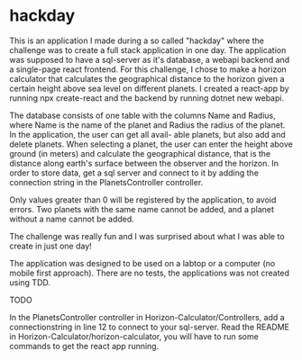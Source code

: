 # hackday

This is an application I made during a so called "hackday" where the challenge was to create a 
full stack application in one day. The application was supposed to have a sql-server as it's 
database, a webapi backend and a single-page react frontend. For this challenge, I chose to make 
a horizon calculator that calculates the geographical distance to the horizon given a certain 
height above sea level on different planets. I created a react-app by running npx create-react
and the backend by running dotnet new webapi.

The database consists of one table with the columns Name and Radius, where Name is the name of
the planet and Radius the radius of the planet. In the application, the user can get all avail-
able planets, but also add and delete planets. When selecting a planet, the user can enter the
height above ground (in meters) and calculate the geographical distance, that is the distance 
along earth's surface between the observer and the horizon. In order to store data, get a sql 
server and connect to it by adding the connection string in the PlanetsController controller.

Only values greater than 0 will be registered by the application, to avoid errors. Two planets
with the same name cannot be added, and a planet without a name cannot be added.

The challenge was really fun and I was surprised about what I was able to create in just one
day!

The application was designed to be used on a labtop or a computer (no mobile first approach).
There are no tests, the applications was not created using TDD.

TODO

In the PlanetsController controller in Horizon-Calculator/Controllers, add a connectionstring in
line 12 to connect to your sql-server. Read the README in Horizon-Calculator/horizon-calculator,
you will have to run some commands to get the react app running.
